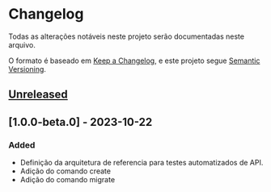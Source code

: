 # Changelog

Todas as alterações notáveis ​​neste projeto serão documentadas neste arquivo.

O formato é baseado em [Keep a Changelog](https://keepachangelog.com/en/1.0.0/), e este projeto segue [Semantic Versioning](https://semver.org/spec/v2.0.0.html).

## [Unreleased]

## [1.0.0-beta.0] - 2023-10-22

### Added

- Definição da arquitetura de referencia para testes automatizados de API.
- Adição do comando create
- Adição do comando migrate

[unreleased]: 
[1.0.0-beta.0]: